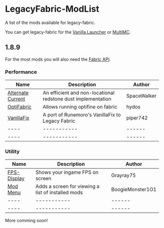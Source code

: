 # LegacyFabric-ModList
A list of the mods available for legacy-fabric.

You can get legacy-fabric for the [Vanilla Launcher](https://github.com/Legacy-Fabric/fabric-installer#installing) or [MultiMC](https://github.com/Grayray75/LegacyFabric-MultiMC#install-guide).

## 1.8.9

For the most mods you will also need the [Fabric API](https://www.curseforge.com/minecraft/mc-mods/legacy-fabric-api).

### Performance

| Name | Description | Author | 
| ---- | ----------- | ------ |
| [Alternate Current](https://modrinth.com/mod/alternate-current) | An efficient and non-locational redstone dust implementation | SpaceWalker |
| [OptiFabric](https://www.curseforge.com/minecraft/mc-mods/optifabric-1-8-9) | Allows running optifine on fabric | hydos |
| [VanillaFix](https://modrinth.com/mod/legacyvanillafix) | A port of Runemoro's VanillaFix to Legacy Fabric | piper742 |
| ---- | ----------- | ------ |
| ---- | ----------- | ------ |

### Utility

| Name | Description | Author | 
| ---- | ----------- | ------ |
| [FPS-Display](https://modrinth.com/mod/fpsdisplay) | Shows your ingame FPS on screen | Grayray75 |
| [Mod Menu](https://modrinth.com/mod/legacy-mod-menu) | Adds a screen for viewing a list of installed mods | BoogieMonster1O1 |
| ---- | ----------- | ------ |
| ---- | ----------- | ------ |


More comming soon!
